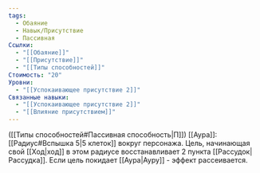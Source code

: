 ```yaml
---
tags:
  - Обаяние
  - Навык/Присутствие
  - Пассивная
Ссылки:
  - "[[Обаяние]]"
  - "[[Присутствие]]"
  - "[[Типы способностей]]"
Стоимость: "20"
Уровни:
  - "[[Успокаивающее присутствие 2]]"
Связанные навыки:
  - "[[Успокаивающее присутствие 2]]"
  - "[[Влияние присутствием]]"
---
```

([[Типы способностей#Пассивная способность|П]]) [[Аура]]: [[Радиус#Вспышка 5|5 клеток]] вокруг персонажа. Цель, начинающая свой [[Ход|ход]] в этом радиусе восстанавливает 2 пункта [[Рассудок|Рассудка]]. Если цель покидает [[Аура|Ауру]] - эффект рассеивается.